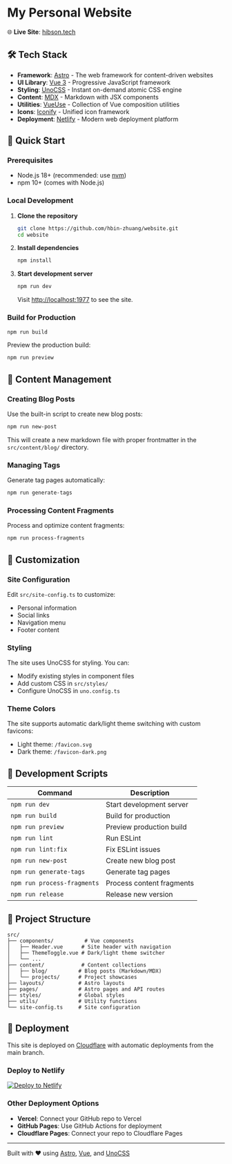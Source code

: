 # My Personal Website

🌐 **Live Site**: [hibson.tech](https://hibson.tech)

## 🛠️ Tech Stack

- **Framework**: [Astro](https://astro.build/) - The web framework for content-driven websites
- **UI Library**: [Vue 3](https://vuejs.org/) - Progressive JavaScript framework
- **Styling**: [UnoCSS](https://unocss.dev/) - Instant on-demand atomic CSS engine
- **Content**: [MDX](https://mdxjs.com/) - Markdown with JSX components
- **Utilities**: [VueUse](https://vueuse.org/) - Collection of Vue composition utilities
- **Icons**: [Iconify](https://iconify.design/) - Unified icon framework
- **Deployment**: [Netlify](https://netlify.com/) - Modern web deployment platform

## 🚀 Quick Start

### Prerequisites

- Node.js 18+ (recommended: use [nvm](https://github.com/nvm-sh/nvm))
- npm 10+ (comes with Node.js)

### Local Development

1. **Clone the repository**

   ```bash
   git clone https://github.com/hbin-zhuang/website.git
   cd website
   ```

2. **Install dependencies**

   ```bash
   npm install
   ```

3. **Start development server**

   ```bash
   npm run dev
   ```

   Visit [http://localhost:1977](http://localhost:1977) to see the site.

### Build for Production

```bash
npm run build
```

Preview the production build:

```bash
npm run preview
```

## 📝 Content Management

### Creating Blog Posts

Use the built-in script to create new blog posts:

```bash
npm run new-post
```

This will create a new markdown file with proper frontmatter in the `src/content/blog/` directory.

### Managing Tags

Generate tag pages automatically:

```bash
npm run generate-tags
```

### Processing Content Fragments

Process and optimize content fragments:

```bash
npm run process-fragments
```

## 🎨 Customization

### Site Configuration

Edit `src/site-config.ts` to customize:

- Personal information
- Social links
- Navigation menu
- Footer content

### Styling

The site uses UnoCSS for styling. You can:

- Modify existing styles in component files
- Add custom CSS in `src/styles/`
- Configure UnoCSS in `uno.config.ts`

### Theme Colors

The site supports automatic dark/light theme switching with custom favicons:

- Light theme: `/favicon.svg`
- Dark theme: `/favicon-dark.png`

## 🔧 Development Scripts

| Command                     | Description               |
| --------------------------- | ------------------------- |
| `npm run dev`               | Start development server  |
| `npm run build`             | Build for production      |
| `npm run preview`           | Preview production build  |
| `npm run lint`              | Run ESLint                |
| `npm run lint:fix`          | Fix ESLint issues         |
| `npm run new-post`          | Create new blog post      |
| `npm run generate-tags`     | Generate tag pages        |
| `npm run process-fragments` | Process content fragments |
| `npm run release`           | Release new version       |

## 📁 Project Structure

```
src/
├── components/          # Vue components
│   ├── Header.vue      # Site header with navigation
│   ├── ThemeToggle.vue # Dark/light theme switcher
│   └── ...
├── content/            # Content collections
│   ├── blog/          # Blog posts (Markdown/MDX)
│   └── projects/      # Project showcases
├── layouts/           # Astro layouts
├── pages/             # Astro pages and API routes
├── styles/            # Global styles
├── utils/             # Utility functions
└── site-config.ts     # Site configuration
```

## 🚀 Deployment

This site is deployed on [Cloudflare](https://cloudflare.com) with automatic deployments from the main branch.

### Deploy to Netlify

[![Deploy to Netlify](https://www.netlify.com/img/deploy/button.svg)](https://app.netlify.com/start/deploy?repository=https://github.com/hbin-zhuang/website)

### Other Deployment Options

- **Vercel**: Connect your GitHub repo to Vercel
- **GitHub Pages**: Use GitHub Actions for deployment
- **Cloudflare Pages**: Connect your repo to Cloudflare Pages

---

Built with ❤️ using [Astro](https://astro.build), [Vue](https://vuejs.org), and [UnoCSS](https://unocss.dev)
